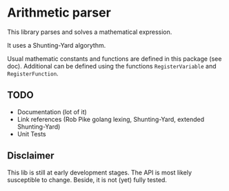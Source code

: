 # Arithmetic parser

This library parses and solves a mathematical expression.

It uses a Shunting-Yard algorythm.

Usual mathematic constants and functions are defined in this package (see doc).
Additional can be defined using the functions `RegisterVariable` and `RegisterFunction`.

## TODO

* Documentation (lot of it)
* Link references (Rob Pike golang lexing, Shunting-Yard, extended Shunting-Yard)
* Unit Tests

## Disclaimer

This lib is still at early development stages. The API is most likely susceptible to change.
Beside, it is not (yet) fully tested.
